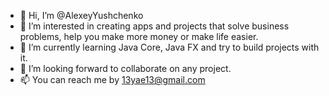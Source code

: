 - 👋 Hi, I’m @AlexeyYushchenko
- 👀 I’m interested in creating apps and projects that solve business problems, help you make more money or make life easier.
- 🌱 I’m currently learning Java Core, Java FX and try to build projects with it.
- 💞️ I’m looking forward to collaborate on any project.
- 📫 You can reach me by 13yae13@gmail.com

<!---
AlexeyYushchenko/AlexeyYushchenko is a ✨ special ✨ repository because its `README.md` (this file) appears on your GitHub profile.
You can click the Preview link to take a look at your changes.
--->
